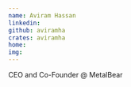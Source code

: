 ```yaml
---
name: Aviram Hassan
linkedin:
github: aviramha
crates: aviramha
home:
img:
---
```



CEO and Co-Founder @ MetalBear
